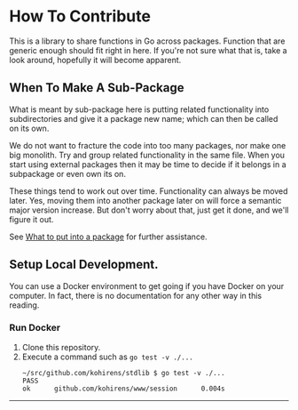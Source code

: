 # How To Contribute

This is a library to share functions in Go across packages. Function that
are generic enough should fit right in here. If you're not sure what that is,
take a look around, hopefully it will become apparent.

## When To Make A Sub-Package

What is meant by sub-package here is putting related functionality into
subdirectories and give it a package new name; which can then be called on its
own.

We do not want to fracture the code into too many packages, nor make one big
monolith. Try and group related functionality in the same file. When you start
using external packages then it may be time to decide if it belongs in a
subpackage or even own its on.

These things tend to work out over time. Functionality can always be moved
later. Yes, moving them into another package later on will force a semantic
major version increase. But don't worry about that, just get it done, and we'll
figure it out.

See [What to put into a package] for further assistance.

## Setup Local Development.

You can use a Docker environment to get going if you have Docker on your
computer. In fact, there is no documentation for any other way in this reading.

### Run Docker

1. Clone this repository.
2. Execute a command such as `go test -v ./...`
   ```output
   ~/src/github.com/kohirens/stdlib $ go test -v ./...
   PASS
   ok      github.com/kohirens/www/session      0.004s
   ```

---

[What to put into a package]: https://go.dev/blog/organizing-go-code#what-to-put-into-a-package